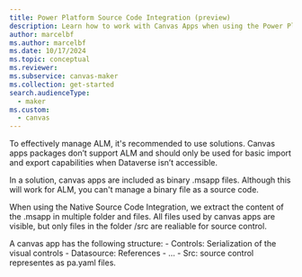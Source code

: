 ```yaml
---
title: Power Platform Source Code Integration (preview)
description: Learn how to work with Canvas Apps when using the Power Platform Source Code Integration.
author: marcelbf
ms.author: marcelbf
ms.date: 10/17/2024
ms.topic: conceptual
ms.reviewer: 
ms.subservice: canvas-maker
ms.collection: get-started
search.audienceType: 
  - maker  
ms.custom:
  - canvas  
---
```


To effectively manage ALM, it's recommended to use solutions. Canvas apps packages don’t support ALM and should only be used for basic import and export capabilities when Dataverse isn’t accessible.

In a solution, canvas apps are included as binary .msapp files. Although this will work for ALM, you can't manage a binary file as a source code.

When using the Native Source Code Integration, we extract the content of the .msapp in multiple folder and files. 
All files used by canvas apps are visible, but only files in the folder /src are realiable for source control. 

A canvas app has the following structure:
    - Controls: Serialization of the visual controls
    - Datasource: References
    - …
    - Src: source control representes as pa.yaml files.
    
